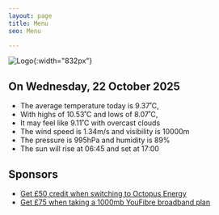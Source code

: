 ```yaml
---
layout: page
title: Menu
seo: Menu

---
```


![Logo](/images/logo.jpg){:width="832px"}

<!-- weather_marker starts -->
## On Wednesday, 22 October 2025

- The average temperature today is 9.37˚C,
- With highs of 10.53˚C and lows of 8.07˚C,
- It may feel like 9.11˚C with overcast clouds
- The wind speed is 1.34m/s and visibility is 10000m
- The pressure is 995hPa and humidity is 89%
- The sun will rise at 06:45 and set at 17:00

<!-- weather_marker ends -->

## Sponsors

- [Get £50 credit when switching to Octopus Energy](https://bit.ly/3oD1nnS)
- [Get £75 when taking a 1000mb YouFibre broadband plan](https://aklam.io/91zWhU?)
